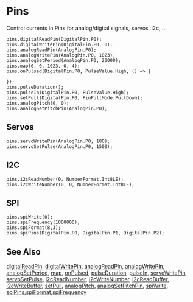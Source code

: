 # Pins

Control currents in Pins for analog/digital signals, servos, i2c, ...

```cards
pins.digitalReadPin(DigitalPin.P0);
pins.digitalWritePin(DigitalPin.P0, 0);
pins.analogReadPin(AnalogPin.P0);
pins.analogWritePin(AnalogPin.P0, 1023);
pins.analogSetPeriod(AnalogPin.P0, 20000);
pins.map(0, 0, 1023, 0, 4);
pins.onPulsed(DigitalPin.P0, PulseValue.High, () => {
    
});
pins.pulseDuration();
pins.pulseIn(DigitalPin.P0, PulseValue.High);
pins.setPull(DigitalPin.P0, PinPullMode.PullDown);
pins.analogPitch(0, 0);
pins.analogSetPitchPin(AnalogPin.P0);
```

## Servos

```cards
pins.servoWritePin(AnalogPin.P0, 180);
pins.servoSetPulse(AnalogPin.P0, 1500);
```

## I2C

```cards
pins.i2cReadNumber(0, NumberFormat.Int8LE);
pins.i2cWriteNumber(0, 0, NumberFormat.Int8LE);
```

## SPI

```cards
pins.spiWrite(0);
pins.spiFrequency(1000000);
pins.spiFormat(8,3);
pins.spiPins(DigitalPin.P0, DigitalPin.P1, DigitalPin.P2);
```

## See Also

[digitalReadPin](/reference/pins/digital-read-pin), [digitalWritePin](/reference/pins/digital-write-pin), [analogReadPin](/reference/pins/analog-read-pin), [analogWritePin](/reference/pins/analog-write-pin), [analogSetPeriod](/reference/pins/analog-set-period), [map](/reference/pins/map), [onPulsed](/reference/pins/on-pulsed), [pulseDuration](/reference/pins/pulse-duration), [pulseIn](/reference/pins/pulse-in), [servoWritePin](/reference/pins/servo-write-pin), [servoSetPulse](/reference/pins/servo-set-pulse), [i2cReadNumber](/reference/pins/i2c-read-number), [i2cWriteNumber](/reference/pins/i2c-write-number), [i2cReadBuffer](/reference/pins/i2c-read-buffer), [i2cWriteBuffer](/reference/pins/i2c-write-buffer), [setPull](/reference/pins/set-pull), [analogPitch](/reference/pins/analog-pitch), [analogSetPitchPin](/reference/pins/analog-set-pitch-pin), [spiWrite](/reference/pins/spi-write),
[spiPins](/reference/pins/spi-pins),[spiFormat](/reference/pins/spi-format),[spiFrequency](/reference/pins/spi-frequency)
